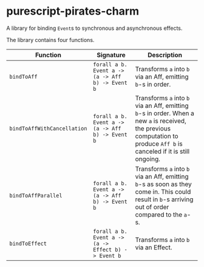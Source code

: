 # purescript-pirates-charm

A library for binding `Event`s to synchronous and asynchronous effects.

The library contains four functions.

| Function    | Signature                                        | Description |
| ----------- | ------------------------------------------------ | ----------- |
| `bindToAff` | `forall a b. Event a -> (a -> Aff b) -> Event b` | Transforms `a` into `b` via an Aff, emitting `b`-s in order. |
| `bindToAffWithCancellation` | `forall a b. Event a -> (a -> Aff b) -> Event b` | Transforms `a` into `b` via an Aff, emitting `b`-s in order. When a new `a` is received, the previous computation to produce `Aff b` is canceled if it is still ongoing. |
| `bindToAffParallel` | `forall a b. Event a -> (a -> Aff b) -> Event b` | Transforms `a` into `b` via an Aff, emitting `b`-s as soon as they come in. This could result in `b`-s arriving out of order compared to the `a`-s. |
| `bindToEffect` | `forall a b. Event a -> (a -> Effect b) -> Event b` | Transforms `a` into `b` via an Effect. |